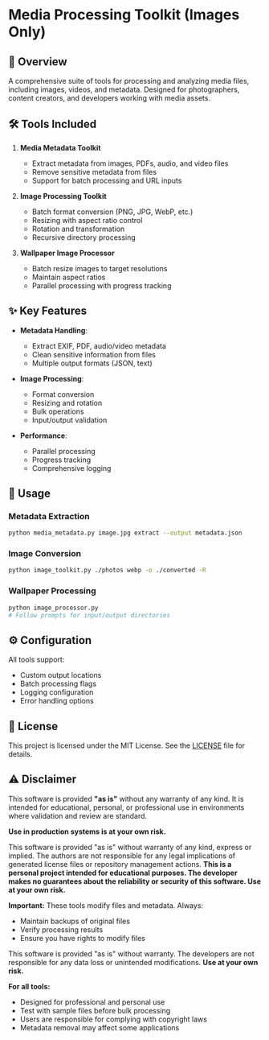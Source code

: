 # Media Processing Toolkit (Images Only)

## 🎨 Overview

A comprehensive suite of tools for processing and analyzing media files, including images, videos, and metadata. Designed for photographers, content creators, and developers working with media assets.

## 🛠️ Tools Included

1. **Media Metadata Toolkit**
   - Extract metadata from images, PDFs, audio, and video files
   - Remove sensitive metadata from files
   - Support for batch processing and URL inputs

2. **Image Processing Toolkit**
   - Batch format conversion (PNG, JPG, WebP, etc.)
   - Resizing with aspect ratio control
   - Rotation and transformation
   - Recursive directory processing

3. **Wallpaper Image Processor**
   - Batch resize images to target resolutions
   - Maintain aspect ratios
   - Parallel processing with progress tracking

## ✨ Key Features

- **Metadata Handling**:
  - Extract EXIF, PDF, audio/video metadata
  - Clean sensitive information from files
  - Multiple output formats (JSON, text)

- **Image Processing**:
  - Format conversion
  - Resizing and rotation
  - Bulk operations
  - Input/output validation

- **Performance**:
  - Parallel processing
  - Progress tracking
  - Comprehensive logging

## 🚀 Usage

### Metadata Extraction
```bash
python media_metadata.py image.jpg extract --output metadata.json
```

### Image Conversion
```bash
python image_toolkit.py ./photos webp -o ./converted -R
```

### Wallpaper Processing
```bash
python image_processor.py
# Follow prompts for input/output directories
```

## ⚙️ Configuration

All tools support:
- Custom output locations
- Batch processing flags
- Logging configuration
- Error handling options

## 📝 License

This project is licensed under the MIT License. See the [LICENSE](LICENSE) file for details.

## ⚠️ Disclaimer

This software is provided **"as is"** without any warranty of any kind. It is intended for educational, personal, or professional use in environments where validation and review are standard.

**Use in production systems is at your own risk.**

This software is provided "as is" without warranty of any kind, express or implied. The authors are not responsible for any legal implications of generated license files or repository management actions.  **This is a personal project intended for educational purposes. The developer makes no guarantees about the reliability or security of this software. Use at your own risk.**

**Important:** These tools modify files and metadata. Always:
- Maintain backups of original files
- Verify processing results
- Ensure you have rights to modify files

This software is provided "as is" without warranty. The developers are not responsible for any data loss or unintended modifications. **Use at your own risk.**

**For all tools:**
- Designed for professional and personal use
- Test with sample files before bulk processing
- Users are responsible for complying with copyright laws
- Metadata removal may affect some applications
